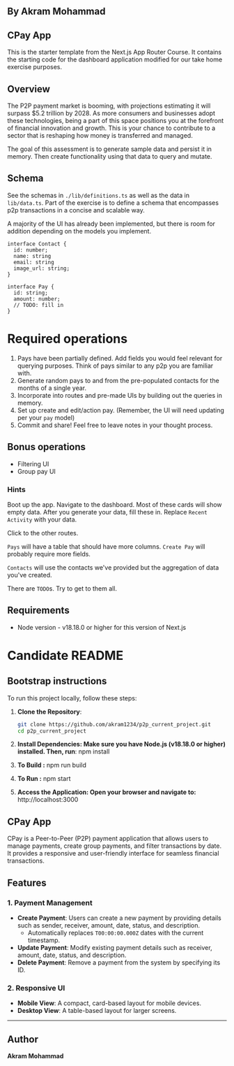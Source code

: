 ## By Akram Mohammad


## CPay App

This is the starter template from the Next.js App Router Course. It contains the starting code for the dashboard application modified for our take home exercise purposes.

## Overview

The P2P payment market is booming, with projections estimating it will surpass $5.2 trillion by 2028. As more consumers and businesses adopt these technologies, being a part of this space positions you at the forefront of financial innovation and growth. This is your chance to contribute to a sector that is reshaping how money is transferred and managed.

The goal of this assessment is to generate sample data and persist it in memory. Then create functionality using that data to query and mutate.

## Schema

See the schemas in `./lib/definitions.ts` as well as the data in `lib/data.ts`. Part of the exercise is to define a schema that encompasses p2p transactions in a concise and scalable way.

A majority of the UI has already been implemented, but there is room for addition depending on the models you implement.

```
interface Contact {
  id: number;
  name: string
  email: string
  image_url: string;
}

interface Pay {
  id: string;
  amount: number;
  // TODO: fill in 
}
```

# Required operations

1. Pays have been partially defined. Add fields you would feel relevant for querying purposes. Think of pays similar to any p2p you are familiar with. 
2. Generate random pays to and from the pre-populated contacts for the months of a single year. 
3. Incorporate into routes and pre-made UIs by building out the queries in memory.
4. Set up create and edit/action pay. (Remember, the UI will need updating per your `pay` model)
5. Commit and share! Feel free to leave notes in your thought process.

## Bonus operations

- Filtering UI
- Group pay UI

### Hints

Boot up the app. Navigate to the dashboard. Most of these cards will show empty data. 
After you generate your data, fill these in. Replace `Recent Activity` with your data.

Click to the other routes. 

`Pays` will have a table that should have more columns. `Create Pay` will probably require more fields.

`Contacts` will use the contacts we've provided but the aggregation of data you've created. 

There are `TODO`s. Try to get to them all.

## Requirements

- Node version - v18.18.0 or higher for this version of Next.js

# Candidate README
## Bootstrap instructions
To run this project locally, follow these steps:

1. **Clone the Repository**:
   ```bash
   git clone https://github.com/akram1234/p2p_current_project.git
   cd p2p_current_project
2. **Install Dependencies: Make sure you have Node.js (v18.18.0 or higher) installed. Then, run**:
npm install

4. **To Build :**
npm run build

5. **To Run :**
npm start

6. **Access the Application: Open your browser and navigate to:** 
http://localhost:3000


## CPay App

CPay is a Peer-to-Peer (P2P) payment application that allows users to manage payments, create group payments, and filter transactions by date. It provides a responsive and user-friendly interface for seamless financial transactions.


## Features

### 1. **Payment Management**
- **Create Payment**: Users can create a new payment by providing details such as sender, receiver, amount, date, status, and description.
  - Automatically replaces `T00:00:00.000Z` dates with the current timestamp.
- **Update Payment**: Modify existing payment details such as receiver, amount, date, status, and description.
- **Delete Payment**: Remove a payment from the system by specifying its ID.

### 2. **Responsive UI**
- **Mobile View**: A compact, card-based layout for mobile devices.
- **Desktop View**: A table-based layout for larger screens.

---

## Author

**Akram Mohammad**
